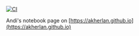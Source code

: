 [![CI](https://github.com/akherlan/akherlan.github.io/actions/workflows/main.yml/badge.svg?branch=master)](https://github.com/akherlan/akherlan.github.io/actions/workflows/main.yml)

Andi's notebook page on [https://akherlan.github.io](https://akherlan.github.io)
